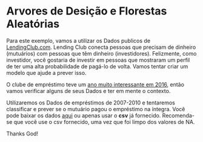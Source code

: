 # Arvores de Desição e Florestas Aleatórias

Para este exemplo, vamos a utilizar os Dados publicos de [LendingClub.com](www.lendingclub.com). Lending Club conecta pessoas que precisam de dinheiro (mutuários) 
com pessoas que têm dinheiro (investidores). Felizmente, como investidor, você gostaria de investir em pessoas que mostraram um perfil de ter uma alta probabilidade 
de pagá-lo de volta. Vamos tentar criar um modelo que ajude a prever isso.

O clube de empréstimo teve um [ano muito interessante em 2016](https://en.wikipedia.org/wiki/Lending_Club#2016), então vamos verificar alguns de seus Dados e ter 
em mente o contexto.

Utilizaremos os Dados de empréstimos de 2007-2010 e tentaremos classificar e prever se o mutuário pagou o empréstimo na íntegra. Você pode baixar os dados [aqui](https://www.lendingclub.com/info/download-data.action) ou apenas usar o **csv** já fornecido. Recomenda-se que você use o csv fornecido, uma vez que foi limpo dos valores de NA.



Thanks God!
